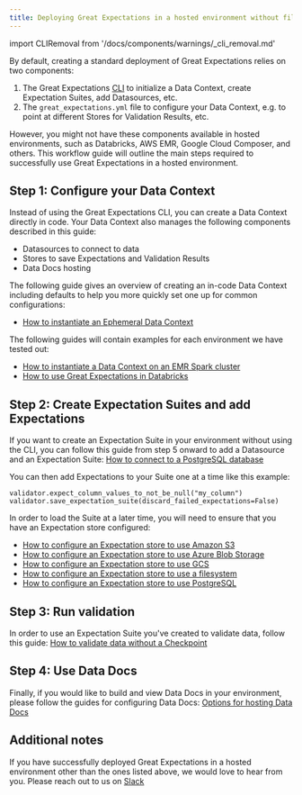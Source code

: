 ```yaml
---
title: Deploying Great Expectations in a hosted environment without file system or CLI
---
```


import CLIRemoval from '/docs/components/warnings/_cli_removal.md'

<CLIRemoval />

By default, creating a standard deployment of Great Expectations relies on two components:

1. The Great Expectations [CLI](../guides/miscellaneous/how_to_use_the_great_expectations_cli.md) to initialize a Data Context, create Expectation Suites, add Datasources, etc.
2. The ``great_expectations.yml`` file to configure your Data Context, e.g. to point at different Stores for Validation Results, etc.


However, you might not have these components available in hosted environments, such as Databricks, AWS EMR, Google Cloud Composer, and others. This workflow guide will outline the main steps required to successfully use Great Expectations in a hosted environment.


Step 1: Configure your Data Context
-------------------------------------
 Instead of using the Great Expectations CLI, you can create a Data Context directly in code. Your Data Context also manages the following components described in this guide:

- Datasources to connect to data
- Stores to save Expectations and Validation Results
- Data Docs hosting

The following guide gives an overview of creating an in-code Data Context including defaults to help you more quickly set one up for common configurations:

- [How to instantiate an Ephemeral Data Context](/docs/guides/setup/configuring_data_contexts/instantiating_data_contexts/how_to_explicitly_instantiate_an_ephemeral_data_context)

The following guides will contain examples for each environment we have tested out:

- [How to instantiate a Data Context on an EMR Spark cluster](./how_to_instantiate_a_data_context_on_an_emr_spark_cluster.md)
- [How to use Great Expectations in Databricks](./how_to_use_great_expectations_in_databricks.md)

Step 2: Create Expectation Suites and add Expectations
-------------------------------------------------------

If you want to create an Expectation Suite in your environment without using the CLI, you can follow this guide from step 5 onward to add a Datasource and an Expectation Suite: [How to connect to a PostgreSQL database](../guides/connecting_to_your_data/database/postgres.md#5-configure-your-datasource)

You can then add Expectations to your Suite one at a time like this example:

```
validator.expect_column_values_to_not_be_null("my_column")
validator.save_expectation_suite(discard_failed_expectations=False)
```

In order to load the Suite at a later time, you will need to ensure that you have an Expectation store configured:

- [How to configure an Expectation store to use Amazon S3](../guides/setup/configuring_metadata_stores/how_to_configure_an_expectation_store_in_amazon_s3.md)
- [How to configure an Expectation store to use Azure Blob Storage](../guides/setup/configuring_metadata_stores/how_to_configure_an_expectation_store_in_azure_blob_storage.md)
- [How to configure an Expectation store to use GCS](../guides/setup/configuring_metadata_stores/how_to_configure_an_expectation_store_in_gcs.md)
- [How to configure an Expectation store to use a filesystem](../guides/setup/configuring_metadata_stores/how_to_configure_an_expectation_store_on_a_filesystem.md)
- [How to configure an Expectation store to use PostgreSQL](../guides/setup/configuring_metadata_stores/how_to_configure_an_expectation_store_to_postgresql.md)

Step 3: Run validation
--------------------------------

In order to use an Expectation Suite you've created to validate data, follow this guide: [How to validate data without a Checkpoint](../guides/validation/advanced/how_to_validate_data_without_a_checkpoint.md)

Step 4: Use Data Docs
----------------------

Finally, if you would like to build and view Data Docs in your environment, please follow the guides for configuring Data Docs: [Options for hosting Data Docs](../reference/customize_your_deployment.md#options-for-hosting-data-docs)

Additional notes
----------------

If you have successfully deployed Great Expectations in a hosted environment other than the ones listed above, we would love to hear from you. Please reach out to us on [Slack](https://greatexpectations.io/slack)
